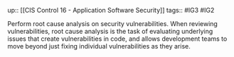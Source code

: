 up:: [[CIS Control 16 - Application Software Security]]
tags:: #IG3 #IG2

Perform root cause analysis on security vulnerabilities. When reviewing vulnerabilities, root cause analysis is the task of evaluating underlying issues that create vulnerabilities in code, and allows development teams to move beyond just fixing individual vulnerabilities as they arise.